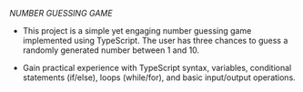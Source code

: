 _*NUMBER GUESSING GAME*_

- This project is a simple yet engaging number guessing game implemented using TypeScript. The user has three chances to guess a randomly generated number between 1 and 10.
  
- Gain practical experience with TypeScript syntax, variables, conditional statements (if/else), loops (while/for), and basic input/output operations.
